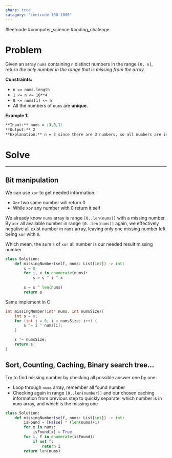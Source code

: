 ```yaml
---
share: true
catagory: "Leetcode 100-1000"
---
```

#leetcode #computer_science #coding_chalenge

# Problem

Given an array `nums` containing `n` distinct numbers in the range `[0, n]`, return _the only number in the range that is missing from the array._

**Constraints:**

- `n == nums.length`
- `1 <= n <= 10**4`
- `0 <= nums[i] <= n`
- All the numbers of `nums` are **unique**.

**Example 1:**
```markdown
**Input:** nums = [3,0,1]
**Output:** 2
**Explanation:** n = 3 since there are 3 numbers, so all numbers are in the range [0,3]. 2 is the missing number in the range since it does not appear in nums.
```

# Solve
---
## Bit manipulation
We can use `xor` to get needed information: 
- `Xor` two same number will return 0
- While `Xor` any number with 0 return it self

We already know `nums` array is range `[0..len(nums)]` with a missing number. By `xor` all available number in range `[0..len(nums)]` again, we effectively negative all exist number in `nums` array, leaving only one missing number left being `xor` with `0`.

Which mean, the sum `s` of `xor` all number is our needed result missing number

```python
class Solution:
    def missingNumber(self, nums: List[int]) -> int:
        s = 0
        for i, x in enumerate(nums):
            s = s ^ i ^ x
            
        s = s ^ len(nums)
        return s
```

Same implement in C
```c
int missingNumber(int* nums, int numsSize){
    int s = 0;
    for (int i = 0; i < numsSize; i++) {
        s ^= i ^ nums[i];
    }

    s ^= numsSize;
    return s;
}
```

## Sort, Counting, Caching, Binary search tree...

Try to find missing number by checking all possible answer one by one:
- Loop through `nums` array, remember all found number
- Checking again in range `[0..len(number)]` and our chosen caching information from previous step to quickly separate: which number is in `nums` array, and which is the missing one

```python
class Solution:
    def missingNumber(self, nums: List[int]) -> int:
        isFound = [False] * (len(nums)+1)
        for x in nums:
            isFound[x] = True
        for i, f in enumerate(isFound):
            if not f:
                return i
        return len(nums)
```

